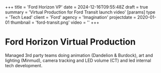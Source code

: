 +++
title = 'Ford Horizon VP'
date = 2024-12-16T09:55:48Z
draft = true
summary = 'Virtual Production for Ford Transit launch video'
[params]
  type = 'Tech Lead'
  client = 'Ford'
  agency = 'Imagination'
  projectdate = 2020-01-01
  thumbnail = 'ford-transit.png'
  video = ''
+++
# Ford Horizon Virtual Production

Managed 3rd party teams doing animation (Dandelion & Burdock), art and lighting (Minmud), camera tracking and LED volume (CT) and led internal tech development. 
